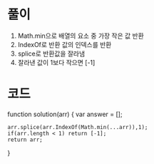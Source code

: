 # 풀이

1. Math.min으로 배열의 요소 중 가장 작은 값 반환
2. IndexOf로 반환 값의 인덱스를 반환
3. splice로 반환값을 잘라냄
4. 잘라낸 값이 1보다 작으면 [-1]

# 코드

function solution(arr) {
var answer = [];

    arr.splice(arr.IndexOf(Math.min(...arr)),1);
    if(arr.length < 1) return [-1];
    return arr;

}

```js

```
